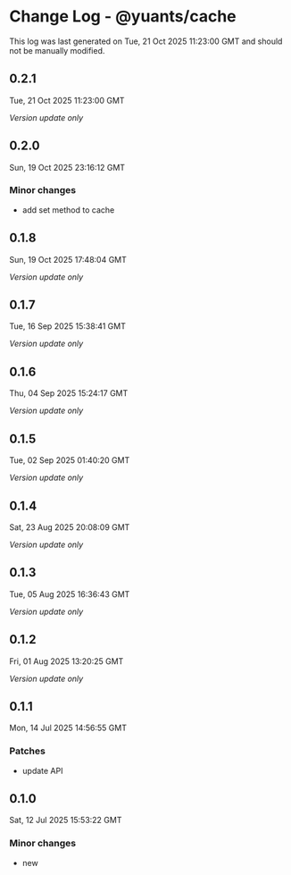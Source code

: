 # Change Log - @yuants/cache

This log was last generated on Tue, 21 Oct 2025 11:23:00 GMT and should not be manually modified.

## 0.2.1
Tue, 21 Oct 2025 11:23:00 GMT

_Version update only_

## 0.2.0
Sun, 19 Oct 2025 23:16:12 GMT

### Minor changes

- add set method to cache

## 0.1.8
Sun, 19 Oct 2025 17:48:04 GMT

_Version update only_

## 0.1.7
Tue, 16 Sep 2025 15:38:41 GMT

_Version update only_

## 0.1.6
Thu, 04 Sep 2025 15:24:17 GMT

_Version update only_

## 0.1.5
Tue, 02 Sep 2025 01:40:20 GMT

_Version update only_

## 0.1.4
Sat, 23 Aug 2025 20:08:09 GMT

_Version update only_

## 0.1.3
Tue, 05 Aug 2025 16:36:43 GMT

_Version update only_

## 0.1.2
Fri, 01 Aug 2025 13:20:25 GMT

_Version update only_

## 0.1.1
Mon, 14 Jul 2025 14:56:55 GMT

### Patches

- update API

## 0.1.0
Sat, 12 Jul 2025 15:53:22 GMT

### Minor changes

- new

